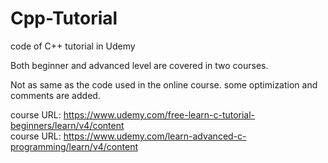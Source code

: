 # Cpp-Tutorial
code of C++ tutorial in Udemy

Both beginner and advanced level are covered in two courses.

Not as same as the code used in the online course. some optimization and comments are added.

course URL: https://www.udemy.com/free-learn-c-tutorial-beginners/learn/v4/content <br>
course URL: https://www.udemy.com/learn-advanced-c-programming/learn/v4/content
